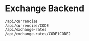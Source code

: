 # Exchange Backend

```
/api/currencies
/api/currencies/CODE
/api/exchange-rates
/api/exchange-rates/CODE1CODE2
```
